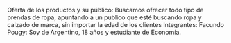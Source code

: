 Oferta de los productos y su público:
Buscamos ofrecer todo tipo de prendas de ropa, apuntando a un publico que esté buscando ropa y calzado de marca, sin importar la edad de los clientes
Integrantes:
Facundo Pougy: Soy de Argentino, 18 años y estudiante de Economía.
